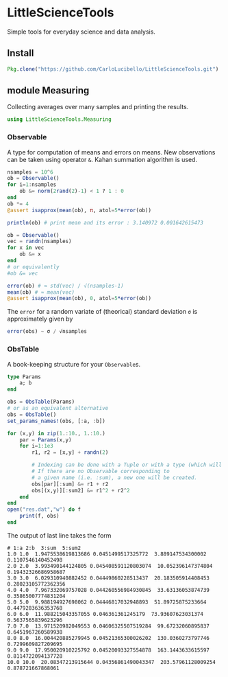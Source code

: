# LittleScienceTools
Simple tools for everyday science and data analysis.
## Install
```julia
Pkg.clone("https://github.com/CarloLucibello/LittleScienceTools.git")
```

## module Measuring
Collecting averages over many samples and printing the results.
```julia
using LittleScienceTools.Measuring
```

### Observable
A type for computation of means and errors on means.
New observations can be taken using operator `&`.
Kahan summation algorithm is used.
```julia
nsamples = 10^6
ob = Observable()
for i=1:nsamples
    ob &= norm(2rand(2)-1) < 1 ? 1 : 0
end
ob *= 4
@assert isapprox(mean(ob), π, atol=5*error(ob))

println(ob) # print mean and its error : 3.140972 0.001642615473

ob = Observable()
vec = randn(nsamples)
for x in vec
    ob &= x
end
# or equivalently
#ob &= vec

error(ob) # ≈ std(vec) / √(nsamples-1)   
mean(ob) # ≈ mean(vec)
@assert isapprox(mean(ob), 0, atol=5*error(ob))
```
The `error` for a random variate of (theorical) standard deviation `σ` is approximately given by

```julia
error(obs) ~ σ / √nsamples
```

### ObsTable
A book-keeping structure for your `Observable`s.

```julia
type Params
    a; b
end

obs = ObsTable(Params)
# or as an equivalent alternative
obs = ObsTable()
set_params_names!(obs, [:a, :b])

for (x,y) in zip(1.:10., 1.:10.)
    par = Params(x,y)
    for i=1:1e3
        r1, r2 = [x,y] + randn(2)

        # Indexing can be done with a Tuple or with a type (which will be "splattered" to a tuple).
        # If there are no Observable corresponding to
        # a given name (i.e. :sum), a new one will be created.
        obs[par][:sum] &= r1 + r2
        obs[(x,y)][:sum2] &= r1^2 + r2^2
    end
end
open("res.dat","w") do f
    print(f, obs)
end
```

The output of last line takes the form
```
# 1:a 2:b  3:sum  5:sum2
1.0 1.0  1.9475538619813686 0.0451499517325772  3.889147534300002 0.1107546140452498
2.0 2.0  3.993490144124805 0.045408591120803074  10.052396147374804 0.19432326686958687
3.0 3.0  6.029310940882452 0.04449860228513437  20.183505914408453 0.28023105772362356
4.0 4.0  7.967332069757028 0.044260556984930845  33.63136053874739 0.35865007774831204
5.0 5.0  9.988194927698062 0.04446817032948893  51.89725875233664 0.4479283636353768
6.0 6.0  11.988215043357055 0.046361361245179  73.93607623031374 0.5637565839623296
7.0 7.0  13.971520982049553 0.04606325507519284  99.67232060895837 0.6451967260589938
8.0 8.0  16.004420885279945 0.04521365300026202  130.0360273797746 0.7299609827209695
9.0 9.0  17.950020910225792 0.04520093327554878  163.1443633615597 0.8114722094137728
10.0 10.0  20.08347213915644 0.04356861490043347  203.57961128009254 0.878721667868061
```

